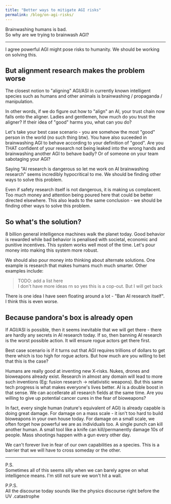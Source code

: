 ```yaml
---
title: "Better ways to mitigate AGI risks"
permalink: /blog/on-agi-risks/
---
```

Brainwashing humans is bad.  
So why are we trying to brainwash AGI? 

---

I agree powerful AGI might pose risks to humanity. We should be working on solving this.

## But alignment research makes the problem worse
The closest notion to "aligning" AGI/ASI in currently known intelligent species such as humans and other animals is brainwashing / propaganda / manipulation. 

In other words, if we do figure out how to "align" an AI, your trust chain now falls onto the aligner. Ladies and gentlemen, how much do you trust the aligner? If their idea of "good" harms you, what can you do?  

Let's take your best case scenario - you are somehow the most "good" person in the world (no such thing btw). You have also suceeded in brainwashing AGI to behave according to your definition of "good". Are you THAT confident of your research not being leaked into the wrong hands and brainwashing another AGI to behave badly? Or of someone on your team sabotaging your AGI?

Saying "AI research is dangerous so let me work on AI brainwashing research" seems incredibly hypocritical to me. We should be finding other ways to solve this problem.

Even if safety research itself is not dangerous, it is making us complacent. Too much money and attention being poured here that could be better directed elsewhere. This also leads to the same conclusion - we should be finding other ways to solve this problem.


## So what's the solution?
8 billion general intelligence machines walk the planet today. Good behavior is rewarded while bad behavior is penalised with societal, economic and punitive incentives. This system works well most of the time. Let's pour money into making this system more robust.  

We should also pour money into thinking about alternate solutions. One example is research that makes humans much much smarter. Other examples include:

> TODO: add a list here   
> I don't have more ideas rn so yes this is a cop-out. But I will get back

There is one idea I have seen floating around a lot - "Ban AI research itself". I think this is even worse.

## Because pandora's box is already open
If AGI/ASI is possible, then it seems inevitable that we will get there - there are hardly any secrets in AI research today. If so, then banning AI research is the worst possible action. It will ensure rogue actors get there first.  

Best case scenario is if it turns out that AGI requires trillions of dollars to get there which is too high for rogue actors. But how much are you willing to bet that this is the case?  

Humans are really good at inventing new X-risks. Nukes, drones and bioweapons already exist. Research in almost any domain will lead to more such inventions (Eg: fusion research -> relativistic weapons). But this same tech progress is what makes everyone's lives better. AI is a double boost in that sense. We can accellerate all research fields at the same time. Are you willing to give up potential cancer cures in the fear of bioweapons? 
 
In fact, every single human (nature's equivalent of AGI) is already capable is doing great damage. For damage on a mass scale - it isn't too hard to build bioweapons in your own house today. For damage on a small scale, we often forget how powerful we are as individuals too. A single punch can kill another human. A small tool like a knife can kill/permanently damage 10s of people. Mass shootings happen with a gun every other day.  

We can't forever live in fear of our own capabilities as a species. This is a barrier that we will have to cross someday or the other. 

<!-- ## Rebuttals
> playing devil’s advocate, why do you think nonproliferation of AI research wont work? it did work with nuclear weapons  

- Nuclear non-proliferation didn't really work. India, Pak, South Africa, North Korea and Israel were successful. Apart from that, there is also the existence of Nuclear threshold states like Japan  
- If one of the 2 giants (US and China) succeed in building AGI, I don't see how it is possible to stop the other one. Maybe if AGI allows one country to become way more powerful than the other almost immediately, but I find this very hard to believe this extremely hard takeoff scenario  
- If both the giants succeed, then maybe there is a case for them stopping the rest of the world, but even then it requires an implicit assumption that AI research will always require extreme amounts of compute. We don't have concrete evidence that the final AGI algorithm can't be tiny or easy to run on cheap hardware. (This might be a controversial opinion lol)  
- Lastly there is hardly any AI secrets in the world today. I think there will be a "4-min mile" like effect where once someone shows its possible, everyone will follow really fast   -->


---

P.S.  
Sometimes all of this seems silly when we can barely agree on what intelligence means. I'm still not sure we won't hit a wall.

P.P.S.  
All the discourse today sounds like the physics discourse right before the UV .catastrophe 

